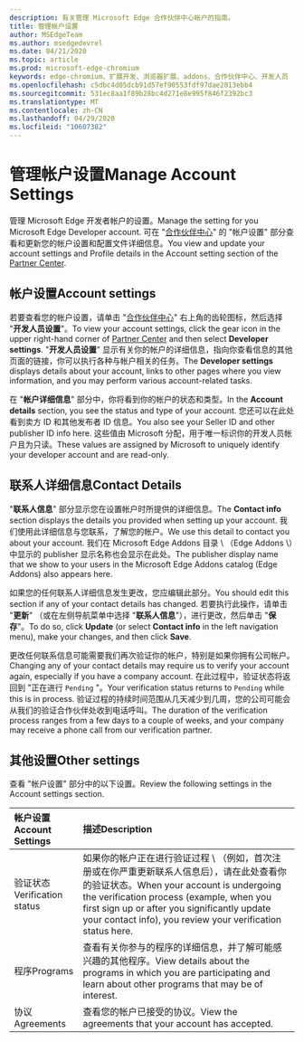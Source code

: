 ```yaml
---
description: 有关管理 Microsoft Edge 合作伙伴中心帐户的指南。
title: 管理帐户设置
author: MSEdgeTeam
ms.author: msedgedevrel
ms.date: 04/21/2020
ms.topic: article
ms.prod: microsoft-edge-chromium
keywords: edge-chromium、扩展开发、浏览器扩展、addons、合作伙伴中心、开发人员
ms.openlocfilehash: c5dbc4d05dcb91d57ef90553fdf97dae2813ebb4
ms.sourcegitcommit: 531ec8aa1f89b28bc4d271e8e995f846f2392bc3
ms.translationtype: MT
ms.contentlocale: zh-CN
ms.lasthandoff: 04/29/2020
ms.locfileid: "10607382"
---
```

# <span data-ttu-id="c9eb3-104">管理帐户设置</span><span class="sxs-lookup"><span data-stu-id="c9eb3-104">Manage Account Settings</span></span>  

<span data-ttu-id="c9eb3-105">管理 Microsoft Edge 开发者帐户的设置。</span><span class="sxs-lookup"><span data-stu-id="c9eb3-105">Manage the setting for you Microsoft Edge Developer account.</span></span>  <span data-ttu-id="c9eb3-106">可在 "[合作伙伴中心][MicrosoftPartnerCenter]" 的 "帐户设置" 部分查看和更新您的帐户设置和配置文件详细信息。</span><span class="sxs-lookup"><span data-stu-id="c9eb3-106">You view and update your account settings and Profile details in the Account setting section of the [Partner Center][MicrosoftPartnerCenter].</span></span>  

## <span data-ttu-id="c9eb3-107">帐户设置</span><span class="sxs-lookup"><span data-stu-id="c9eb3-107">Account settings</span></span>  

<span data-ttu-id="c9eb3-108">若要查看您的帐户设置，请单击 "[合作伙伴中心][MicrosoftPartnerCenter]" 右上角的齿轮图标，然后选择 "**开发人员设置**"。</span><span class="sxs-lookup"><span data-stu-id="c9eb3-108">To view your account settings, click the gear icon in the upper right-hand corner of [Partner Center][MicrosoftPartnerCenter] and then select **Developer settings**.</span></span>  <span data-ttu-id="c9eb3-109">"**开发人员设置**" 显示有关你的帐户的详细信息，指向你查看信息的其他页面的链接，你可以执行各种与帐户相关的任务。</span><span class="sxs-lookup"><span data-stu-id="c9eb3-109">The **Developer settings** displays details about your account, links to other pages where you view information, and you may perform various account-related tasks.</span></span>  

<span data-ttu-id="c9eb3-110">在 "**帐户详细信息**" 部分中，你将看到你的帐户的状态和类型。</span><span class="sxs-lookup"><span data-stu-id="c9eb3-110">In the **Account details** section, you see the status and type of your account.</span></span>  <span data-ttu-id="c9eb3-111">您还可以在此处看到卖方 ID 和其他发布者 ID 信息。</span><span class="sxs-lookup"><span data-stu-id="c9eb3-111">You also see your Seller ID and other publisher ID info here.</span></span>  <span data-ttu-id="c9eb3-112">这些值由 Microsoft 分配，用于唯一标识你的开发人员帐户且为只读。</span><span class="sxs-lookup"><span data-stu-id="c9eb3-112">These values are assigned by Microsoft to uniquely identify your developer account and are read-only.</span></span>  

## <span data-ttu-id="c9eb3-113">联系人详细信息</span><span class="sxs-lookup"><span data-stu-id="c9eb3-113">Contact Details</span></span>  

<span data-ttu-id="c9eb3-114">"**联系人信息**" 部分显示您在设置帐户时所提供的详细信息。</span><span class="sxs-lookup"><span data-stu-id="c9eb3-114">The **Contact info** section displays the details you provided when setting up your account.</span></span>  <span data-ttu-id="c9eb3-115">我们使用此详细信息与您联系，了解您的帐户。</span><span class="sxs-lookup"><span data-stu-id="c9eb3-115">We use this detail to contact you about your account.</span></span>  <span data-ttu-id="c9eb3-116">我们在 Microsoft Edge Addons 目录 \ （Edge Addons \）中显示的 publisher 显示名称也会显示在此处。</span><span class="sxs-lookup"><span data-stu-id="c9eb3-116">The publisher display name that we show to your users in the Microsoft Edge Addons catalog \(Edge Addons\) also appears here.</span></span>  
  
<span data-ttu-id="c9eb3-117">如果您的任何联系人详细信息发生更改，您应编辑此部分。</span><span class="sxs-lookup"><span data-stu-id="c9eb3-117">You should edit this section if any of your contact details has changed.</span></span> <span data-ttu-id="c9eb3-118">若要执行此操作，请单击 "**更新**" （或在左侧导航菜单中选择 "**联系人信息**"），进行更改，然后单击 "**保存**"。</span><span class="sxs-lookup"><span data-stu-id="c9eb3-118">To do so, click **Update** \(or select **Contact info** in the left navigation menu\), make your changes, and then click **Save**.</span></span>  

<span data-ttu-id="c9eb3-119">更改任何联系信息可能需要我们再次验证你的帐户，特别是如果你拥有公司帐户。</span><span class="sxs-lookup"><span data-stu-id="c9eb3-119">Changing any of your contact details may require us to verify your account again, especially if you have a company account.</span></span>  <span data-ttu-id="c9eb3-120">在此过程中，验证状态将返回到 "正在进行 `Pending` "。</span><span class="sxs-lookup"><span data-stu-id="c9eb3-120">Your verification status returns to `Pending` while this is in process.</span></span>  <span data-ttu-id="c9eb3-121">验证过程的持续时间范围从几天减少到几周，您的公司可能会从我们的验证合作伙伴处收到电话呼叫。</span><span class="sxs-lookup"><span data-stu-id="c9eb3-121">The duration of the verification process ranges from a few days to a couple of weeks, and your company may receive a phone call from our verification partner.</span></span>  

## <span data-ttu-id="c9eb3-122">其他设置</span><span class="sxs-lookup"><span data-stu-id="c9eb3-122">Other settings</span></span>  

<span data-ttu-id="c9eb3-123">查看 "帐户设置" 部分中的以下设置。</span><span class="sxs-lookup"><span data-stu-id="c9eb3-123">Review the following settings in the Account settings section.</span></span>  

| <span data-ttu-id="c9eb3-124">帐户设置</span><span class="sxs-lookup"><span data-stu-id="c9eb3-124">Account Settings</span></span> | <span data-ttu-id="c9eb3-125">描述</span><span class="sxs-lookup"><span data-stu-id="c9eb3-125">Description</span></span> |  
|:--- |:--- |  
| <span data-ttu-id="c9eb3-126">验证状态</span><span class="sxs-lookup"><span data-stu-id="c9eb3-126">Verification status</span></span> | <span data-ttu-id="c9eb3-127">如果你的帐户正在进行验证过程 \ （例如，首次注册或在你严重更新联系人信息后），请在此处查看你的验证状态。</span><span class="sxs-lookup"><span data-stu-id="c9eb3-127">When your account is undergoing the verification process \(example, when you first sign up or after you significantly update your contact info\), you review your verification status here.</span></span> |  
| <span data-ttu-id="c9eb3-128">程序</span><span class="sxs-lookup"><span data-stu-id="c9eb3-128">Programs</span></span> | <span data-ttu-id="c9eb3-129">查看有关你参与的程序的详细信息，并了解可能感兴趣的其他程序。</span><span class="sxs-lookup"><span data-stu-id="c9eb3-129">View details about the programs in which you are participating and learn about other programs that may be of interest.</span></span>  
| <span data-ttu-id="c9eb3-130">协议</span><span class="sxs-lookup"><span data-stu-id="c9eb3-130">Agreements</span></span> | <span data-ttu-id="c9eb3-131">查看您的帐户已接受的协议。</span><span class="sxs-lookup"><span data-stu-id="c9eb3-131">View the agreements that your account has accepted.</span></span> |  

<!-- image links -->  

<!-- links -->  

[MicrosoftPartnerCenter]: https://partner.microsoft.com/dashboard/microsoftedge/public/login?ref=dd "合作伙伴中心"  
